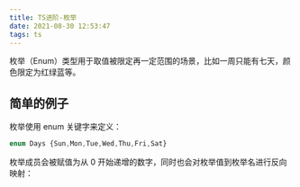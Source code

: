 ```yaml
---
title: TS进阶-枚举
date: 2021-08-30 12:53:47
tags: ts
---
```


枚举（Enum）类型用于取值被限定再一定范围的场景，比如一周只能有七天，颜色限定为红绿蓝等。
<!-- more -->
## 简单的例子

枚举使用 enum 关键字来定义：

```ts
enum Days {Sun,Mon,Tue,Wed,Thu,Fri,Sat}
```

枚举成员会被赋值为从 0 开始递增的数字，同时也会对枚举值到枚举名进行反向映射：

```ts

```
